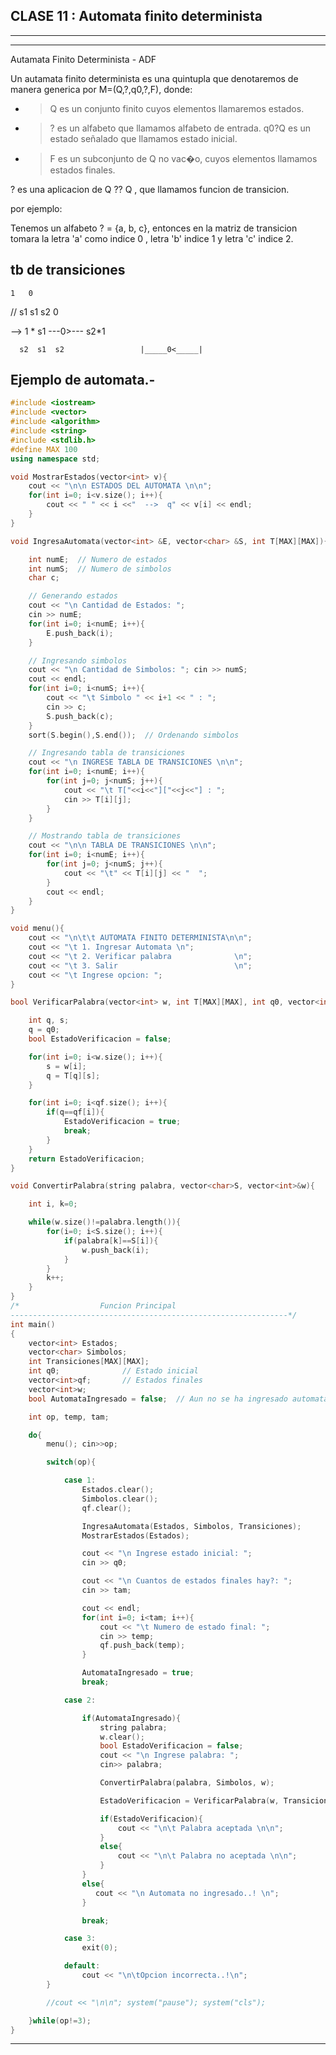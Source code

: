 ## CLASE 11 : **Automata finito determinista**
___
___

Autamata Finito Determinista - ADF

Un autamata finito determinista es una quintupla que denotaremos de manera generica por M=(Q,?,q0,?,F), donde:

* > Q       es un conjunto finito cuyos elementos llamaremos estados. 

* > ?       es un alfabeto que llamamos alfabeto de entrada. 
q0?Q    es un estado señalado que llamamos estado inicial. 

* > F       es un subconjunto de Q no vac�o, cuyos elementos llamamos estados finales. 

?       es una aplicacion de Q ?? Q , que llamamos funcion de transicion. 

por ejemplo:

Tenemos un alfabeto ? = {a, b, c}, entonces en la matriz de transicion tomara la letra 'a' como indice 0 , letra 'b' indice 1 y letra 'c' indice 2.

 ## tb de transiciones
    1   0
// s1  s1  s2         0

 --> 1 * s1 ---0>---  s2*1

      s2  s1  s2                 |_____0<_____|

## Ejemplo de automata.-

```c++ 
#include <iostream>
#include <vector>
#include <algorithm>
#include <string>
#include <stdlib.h>
#define MAX 100
using namespace std;

void MostrarEstados(vector<int> v){
    cout << "\n\n ESTADOS DEL AUTOMATA \n\n";
    for(int i=0; i<v.size(); i++){
        cout << " " << i <<"  -->  q" << v[i] << endl;
    }
}

void IngresaAutomata(vector<int> &E, vector<char> &S, int T[MAX][MAX]){

    int numE;  // Numero de estados
    int numS;  // Numero de simbolos
    char c;

    // Generando estados
    cout << "\n Cantidad de Estados: ";
    cin >> numE;
    for(int i=0; i<numE; i++){
        E.push_back(i);
    }

    // Ingresando simbolos
    cout << "\n Cantidad de Simbolos: "; cin >> numS;
    cout << endl;
    for(int i=0; i<numS; i++){
        cout << "\t Simbolo " << i+1 << " : ";
        cin >> c;
        S.push_back(c);
    }
    sort(S.begin(),S.end());  // Ordenando simbolos

    // Ingresando tabla de transiciones
    cout << "\n INGRESE TABLA DE TRANSICIONES \n\n";
    for(int i=0; i<numE; i++){
        for(int j=0; j<numS; j++){
            cout << "\t T["<<i<<"]["<<j<<"] : ";
            cin >> T[i][j];
        }
    }

    // Mostrando tabla de transiciones
    cout << "\n\n TABLA DE TRANSICIONES \n\n";
    for(int i=0; i<numE; i++){
        for(int j=0; j<numS; j++){
            cout << "\t" << T[i][j] << "  ";
        }
        cout << endl;
    }
}

void menu(){
    cout << "\n\t\t AUTOMATA FINITO DETERMINISTA\n\n";
    cout << "\t 1. Ingresar Automata \n";
    cout << "\t 2. Verificar palabra              \n";
    cout << "\t 3. Salir                          \n";
    cout << "\t Ingrese opcion: ";
}

bool VerificarPalabra(vector<int> w, int T[MAX][MAX], int q0, vector<int>qf){

    int q, s;
    q = q0;
    bool EstadoVerificacion = false;

    for(int i=0; i<w.size(); i++){
        s = w[i];
        q = T[q][s];
    }

    for(int i=0; i<qf.size(); i++){
        if(q==qf[i]){
            EstadoVerificacion = true;
            break;
        }
    }
    return EstadoVerificacion;
}

void ConvertirPalabra(string palabra, vector<char>S, vector<int>&w){

    int i, k=0;

    while(w.size()!=palabra.length()){
        for(i=0; i<S.size(); i++){
            if(palabra[k]==S[i]){
                w.push_back(i);
            }
        }
        k++;
    }
}
/*                  Funcion Principal
--------------------------------------------------------------*/
int main()
{
    vector<int> Estados;
    vector<char> Simbolos;
    int Transiciones[MAX][MAX];
    int q0;              // Estado inicial
    vector<int>qf;       // Estados finales
    vector<int>w;
    bool AutomataIngresado = false;  // Aun no se ha ingresado automata

    int op, temp, tam;

    do{
        menu(); cin>>op;

        switch(op){

            case 1:
                Estados.clear();
                Simbolos.clear();
                qf.clear();

                IngresaAutomata(Estados, Simbolos, Transiciones);
                MostrarEstados(Estados);

                cout << "\n Ingrese estado inicial: ";
                cin >> q0;

                cout << "\n Cuantos de estados finales hay?: ";
                cin >> tam;

                cout << endl;
                for(int i=0; i<tam; i++){
                    cout << "\t Numero de estado final: ";
                    cin >> temp;
                    qf.push_back(temp);
                }

                AutomataIngresado = true;
                break;

            case 2:

                if(AutomataIngresado){
                    string palabra;
                    w.clear();
                    bool EstadoVerificacion = false;
                    cout << "\n Ingrese palabra: ";
                    cin>> palabra;

                    ConvertirPalabra(palabra, Simbolos, w);

                    EstadoVerificacion = VerificarPalabra(w, Transiciones, q0, qf);

                    if(EstadoVerificacion){
                        cout << "\n\t Palabra aceptada \n\n";
                    }
                    else{
                        cout << "\n\t Palabra no aceptada \n\n";
                    }
                }
                else{
                   cout << "\n Automata no ingresado..! \n";
                }

                break;

            case 3:
                exit(0);

            default:
                cout << "\n\tOpcion incorrecta..!\n";
        }

        //cout << "\n\n"; system("pause"); system("cls");

    }while(op!=3);
}
``` 
___
